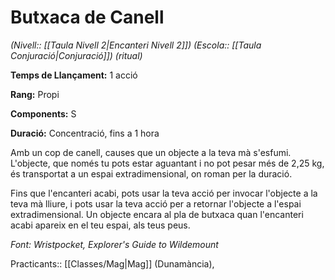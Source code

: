 # Butxaca de Canell

*(Nivell:: [[Taula Nivell 2|Encanteri Nivell 2]]) (Escola:: [[Taula Conjuració|Conjuració]]) (ritual)*

**Temps de Llançament:** 1 acció

**Rang:** Propi

**Components:** S

**Duració:** Concentració, fins a 1 hora

Amb un cop de canell, causes que un objecte a la teva mà s'esfumi. L'objecte, que només tu pots estar aguantant i no pot pesar més de 2,25 kg, és transportat a un espai extradimensional, on roman per la duració.

Fins que l'encanteri acabi, pots usar la teva acció per invocar l'objecte a la teva mà lliure, i pots usar la teva acció per a retornar l'objecte a l'espai extradimensional. Un objecte encara al pla de butxaca quan l'encanteri acabi apareix en el teu espai, als teus peus.


*Font: Wristpocket, Explorer's Guide to Wildemount*



Practicants:: [[Classes/Mag|Mag]] (Dunamància),